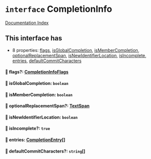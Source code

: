# `interface` CompletionInfo

[Documentation Index](../README.md)

## This interface has

- 8 properties:
[flags](#-flags-completioninfoflags),
[isGlobalCompletion](#-isglobalcompletion-boolean),
[isMemberCompletion](#-ismembercompletion-boolean),
[optionalReplacementSpan](#-optionalreplacementspan-textspan),
[isNewIdentifierLocation](#-isnewidentifierlocation-boolean),
[isIncomplete](#-isincomplete-true),
[entries](#-entries-completionentry),
[defaultCommitCharacters](#-defaultcommitcharacters-string)


#### 📄 flags?: [CompletionInfoFlags](../private.enum.CompletionInfoFlags/README.md)



#### 📄 isGlobalCompletion: `boolean`



#### 📄 isMemberCompletion: `boolean`



#### 📄 optionalReplacementSpan?: [TextSpan](../private.interface.TextSpan/README.md)



#### 📄 isNewIdentifierLocation: `boolean`



#### 📄 isIncomplete?: `true`



#### 📄 entries: [CompletionEntry](../private.interface.CompletionEntry/README.md)\[]



#### 📄 defaultCommitCharacters?: `string`\[]



